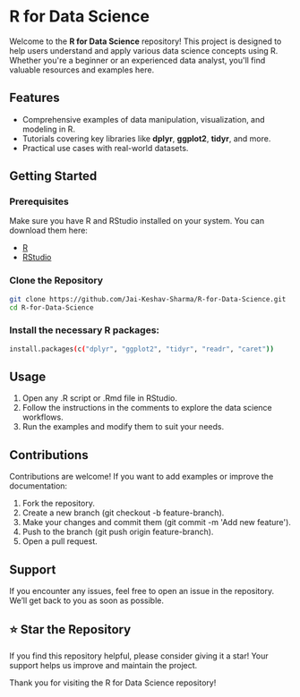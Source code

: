 # R for Data Science

Welcome to the **R for Data Science** repository! This project is designed to help users understand and apply various data science concepts using R. Whether you're a beginner or an experienced data analyst, you'll find valuable resources and examples here.

## Features
- Comprehensive examples of data manipulation, visualization, and modeling in R.
- Tutorials covering key libraries like **dplyr**, **ggplot2**, **tidyr**, and more.
- Practical use cases with real-world datasets.

## Getting Started

### Prerequisites
Make sure you have R and RStudio installed on your system. You can download them here:
- [R](https://cran.r-project.org/)
- [RStudio](https://www.rstudio.com/)

### Clone the Repository
```bash
git clone https://github.com/Jai-Keshav-Sharma/R-for-Data-Science.git
cd R-for-Data-Science
```

### Install the necessary R packages:
```bash
install.packages(c("dplyr", "ggplot2", "tidyr", "readr", "caret"))
```

## Usage
1. Open any .R script or .Rmd file in RStudio.
2. Follow the instructions in the comments to explore the data science workflows.
3. Run the examples and modify them to suit your needs.

## Contributions
Contributions are welcome! If you want to add examples or improve the documentation:

1. Fork the repository.
2. Create a new branch (git checkout -b feature-branch).
3. Make your changes and commit them (git commit -m 'Add new feature').
4. Push to the branch (git push origin feature-branch).
5. Open a pull request.

## Support
If you encounter any issues, feel free to open an issue in the repository. We’ll get back to you as soon as possible.

## ⭐ Star the Repository
If you find this repository helpful, please consider giving it a star! Your support helps us improve and maintain the project.

Thank you for visiting the R for Data Science repository! 
